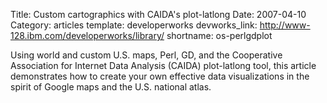 Title: Custom cartographics with CAIDA's plot-latlong
Date: 2007-04-10
Category: articles
template: developerworks
devworks_link: http://www-128.ibm.com/developerworks/library/
shortname: os-perlgdplot

Using world and custom U.S. maps, Perl, GD, and the Cooperative
Association for Internet Data Analysis (CAIDA) plot-latlong tool, this
article demonstrates how to create your own effective data
visualizations in the spirit of Google maps and the U.S. national atlas. 
